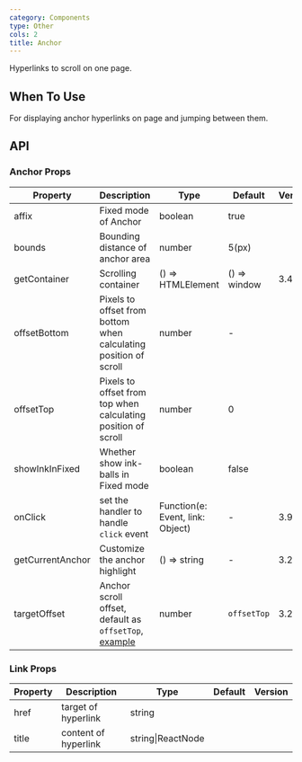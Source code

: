 ```yaml
---
category: Components
type: Other
cols: 2
title: Anchor
---
```


Hyperlinks to scroll on one page.

## When To Use

For displaying anchor hyperlinks on page and jumping between them.

## API

### Anchor Props

| Property | Description | Type | Default | Version |
| --- | --- | --- | --- | --- |
| affix | Fixed mode of Anchor | boolean | true |  |
| bounds | Bounding distance of anchor area | number | 5(px) |  |
| getContainer | Scrolling container | () => HTMLElement | () => window | 3.4.0 |
| offsetBottom | Pixels to offset from bottom when calculating position of scroll | number | - |  |
| offsetTop | Pixels to offset from top when calculating position of scroll | number | 0 |  |
| showInkInFixed | Whether show ink-balls in Fixed mode | boolean | false |  |
| onClick | set the handler to handle `click` event | Function(e: Event, link: Object) | - | 3.9.0 |
| getCurrentAnchor | Customize the anchor highlight | () => string | - | 3.22.0 |
| targetOffset | Anchor scroll offset, default as `offsetTop`, [example](#components-anchor-demo-targetOffset) | number | `offsetTop` | 3.22.0 |

### Link Props

| Property | Description          | Type              | Default | Version |
| -------- | -------------------- | ----------------- | ------- | ------- |
| href     | target of hyperlink  | string            |         |         |
| title    | content of hyperlink | string\|ReactNode |         |         |
